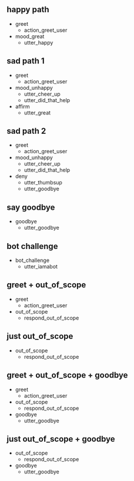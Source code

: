## happy path
* greet
  - action_greet_user
* mood_great
  - utter_happy

## sad path 1
* greet
  - action_greet_user
* mood_unhappy
  - utter_cheer_up
  - utter_did_that_help
* affirm
  - utter_great

## sad path 2
* greet
  - action_greet_user
* mood_unhappy
  - utter_cheer_up
  - utter_did_that_help
* deny
  - utter_thumbsup
  - utter_goodbye

## say goodbye
* goodbye
  - utter_goodbye

## bot challenge
* bot_challenge
  - utter_iamabot

## greet + out_of_scope
* greet
  - action_greet_user
* out_of_scope
  - respond_out_of_scope
## just out_of_scope
* out_of_scope
  - respond_out_of_scope

## greet + out_of_scope + goodbye
  * greet
    - action_greet_user
  * out_of_scope
    - respond_out_of_scope
  * goodbye
    - utter_goodbye
## just out_of_scope + goodbye
  * out_of_scope
    - respond_out_of_scope
  * goodbye
    - utter_goodbye
